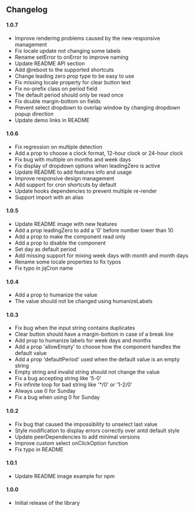 ## Changelog

#### 1.0.7

- Improve rendering problems caused by the new responsive management
- Fix locale update not changing some labels
- Rename setError to onError to improve naming
- Update README API section
- Add @reboot to the supported shortcuts
- Change leading zero prop type to be easy to use
- Fix missing locale property for clear button text
- Fix no-prefix class on period field
- The default period should only be read once
- Fix double margin-bottom on fields
- Prevent select dropdown to overlap window by changing dropdown popup direction
- Update demo links in README

#### 1.0.6

- Fix regression on multiple detection
- Add a prop to choose a clock format, 12-hour clock or 24-hour clock
- Fix bug with multiple on months and week days
- Fix display of dropdown options when leadingZero is active
- Update README to add features info and usage
- Improve responsive design management
- Add support for cron shortcuts by default
- Update hooks dependencies to prevent multiple re-render
- Support import with an alias

#### 1.0.5

- Update README image with new features
- Add a prop leadingZero to add a '0' before number lower than 10
- Add a prop to make the component read only 
- Add a prop to disable the component
- Set day as default period
- Add missing support for mixing week days with month and month days
- Rename some locale properties to fix typos
- Fix typo in jqCron name

#### 1.0.4

- Add a prop to humanize the value
- The value should not be changed using humanizeLabels

#### 1.0.3

- Fix bug when the input string contains duplicates
- Clear button should have a margin-bottom in case of a break line
- Add prop to humanize labels for week days and months
- Add a prop 'allowEmpty' to choose how the component handles the default value
- Add a prop 'defaultPeriod' used when the default value is an empty string
- Empty string and invalid string should not change the value
- Fix a bug accepting string like '5-0'
- Fix infinite loop for bad string like '*/0' or '1-2/0'
- Always use 0 for Sunday
- Fix a bug when using 0 for Sunday

#### 1.0.2

- Fix bug that caused the impossibility to unselect last value
- Style modification to display errors correctly over antd default style
- Update peerDependencies to add minimal versions
- Improve custom select onClickOption function
- Fix typo in README

#### 1.0.1

- Update README image example for npm

#### 1.0.0

- Initial release of the library
